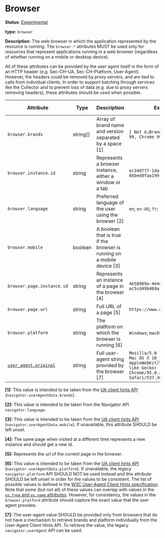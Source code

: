 # Browser

**Status**: [Experimental][DocumentStatus]

**type:** `browser`

**Description**: The web browser in which the application represented by the resource is running. The `browser.*` attributes MUST be used only for resources that represent applications running in a web browser (regardless of whether running on a mobile or desktop device).

All of these attributes can be provided by the user agent itself in the form of an HTTP header (e.g. Sec-CH-UA, Sec-CH-Platform, User-Agent). However, the headers could be removed by proxy servers, and are tied to calls from individual clients. In order to support batching through services like the Collector and to prevent loss of data (e.g. due to proxy servers removing headers), these attributes should be used when possible.

<!-- semconv browser -->
| Attribute  | Type | Description  | Examples  | Requirement Level |
|---|---|---|---|---|
| `browser.brands` | string[] | Array of brand name and version separated by a space [1] | `[ Not A;Brand 99, Chromium 99, Chrome 99]` | Recommended |
| `browser.instance.id` | string | Represents a browser instance, either a window or a tab | `ec34d777-1daf-416b-98b0-05beddfaa199` | Recommended |
| `browser.language` | string | Preferred language of the user using the browser [2] | `en`; `en-US`; `fr`; `fr-FR` | Recommended |
| `browser.mobile` | boolean | A boolean that is true if the browser is running on a mobile device [3] |  | Recommended |
| `browser.page.instance.id` | string | Represents an instance of a page in the browser [4] | `4e58989a-4e4d-4f62-bf4f-ac5cd49b4b9a` | Recommended |
| `browser.page.url` | string | Full URL of a page [5] | `https://www.netflix.com/Login` | Recommended |
| `browser.platform` | string | The platform on which the browser is running [6] | `Windows`; `macOS`; `Android` | Recommended |
| [`user_agent.original`](../attributes-registry/user-agent.md) | string | Full user-agent string provided by the browser [7] | `Mozilla/5.0 (Macintosh; Intel Mac OS X 10_15_7) AppleWebKit/537.36 (KHTML, like Gecko) Chrome/95.0.4638.54 Safari/537.36` | Recommended |

**[1]:** This value is intended to be taken from the [UA client hints API](https://wicg.github.io/ua-client-hints/#interface) (`navigator.userAgentData.brands`).

**[2]:** This value is intended to be taken from the Navigator API `navigator.language`.

**[3]:** This value is intended to be taken from the [UA client hints API](https://wicg.github.io/ua-client-hints/#interface) (`navigator.userAgentData.mobile`). If unavailable, this attribute SHOULD be left unset.

**[4]:** The same page when visited at a different time represents a new instance and should get a new id.

**[5]:** Represents the url of the current page in the browser.

**[6]:** This value is intended to be taken from the [UA client hints API](https://wicg.github.io/ua-client-hints/#interface) (`navigator.userAgentData.platform`). If unavailable, the legacy `navigator.platform` API SHOULD NOT be used instead and this attribute SHOULD be left unset in order for the values to be consistent.
The list of possible values is defined in the [W3C User-Agent Client Hints specification](https://wicg.github.io/ua-client-hints/#sec-ch-ua-platform). Note that some (but not all) of these values can overlap with values in the [`os.type` and `os.name` attributes](./os.md). However, for consistency, the values in the `browser.platform` attribute should capture the exact value that the user agent provides.

**[7]:** The user-agent value SHOULD be provided only from browsers that do not have a mechanism to retrieve brands and platform individually from the User-Agent Client Hints API. To retrieve the value, the legacy `navigator.userAgent` API can be used.
<!-- endsemconv -->

[DocumentStatus]: https://github.com/open-telemetry/opentelemetry-specification/tree/v1.26.0/specification/document-status.md
